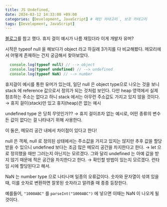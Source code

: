 ```yaml
---
title: JS Undefined,
date: 2024-03-12 14:33:00 +09:00
categories: [Development, JavaScript] # 메인 카테고리 , 보조 카테고리
tags: [Development, JavaScript]
---
```


[블로그][1]를 참고 했다. 휴지 걸이 예시가 나름 재밌더라 이게 개발자 유머?

시작은 typeof null 을 해보다가 object 라고 하길래 3가지를 다 비교해봤다.
메모리에서 어떻게 존재하는 건지 궁금해서 찾아보았다.

```Javascript
  console.log(typeof null) // --> object
  console.log(typeof undefined) // --> undefined
  console.log(typeof NaN) // --> number
```

휴지걸이 예시를 통한 유머가 있는데, 일단 null 은 object type으로 나오는 것을 보니 stack 에 reference 값으로서 정의가 되는 것처럼 보인다. 다만 heap 영역에서 실제 참조하는 주소는 없다고 하니 stack 에서는 아무런 주소값도 가지고 있지 않을 것이다. → 휴지 걸이(stack)만 있고 휴지(heap)은 없는 예시

undefined type 은 당최 무엇인가?? → 휴지 걸이조차 없는 예시로,
어떤 종류의 변수든 값이 없다는 걸 나타내기 위해 사용한다.

이 둘은, 메모리 공간 내에서 차이점이 있다고 한다!

null 은 객체, null 로 정의된 상태에서는 주소값을 가지고 있지는 않지만 추후 값을 할당 받을 수 있으니 undefined 보다는 조금 많은 메모리 공간을 차지한다고 한다. → let 으로 정의했을 때만 그러는지 아닌지는 모르겠다.
그와 달리 undefined 는 아예 값을 받지 않기 때문에 적은 공간을 차지한다고 한다. → 확인할 방법이 있는지 모르겠다. 런타임 시에 할당된다고 해서.

NaN 는 number type 으로 나타나며 일종의 오류값이다.
숫자와 문자열이 섞여 있을때, 이를 숫자로 변환하면 잘못된 숫자라고 알려줄 때 종종 등장한다.

예를들어, `"1000ABC"` 를 `parseInt("1000ABC")` 에 넣으면
이때는 NaN 이 나오게 될 것이다.

[1]: https://inpa.tistory.com/entry/%F0%9F%93%9A-null-undefined-NaN?source=post_page-----118025e417f1--------------------------------
